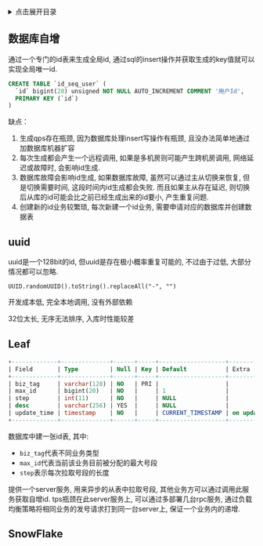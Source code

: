 <details>
<summary>点击展开目录</summary>
<!-- TOC -->

- [数据库自增](#数据库自增)
- [uuid](#uuid)
- [Leaf](#leaf)
- [SnowFlake](#snowflake)

<!-- /TOC -->
</details>

## 数据库自增

通过一个专门的id表来生成全局id, 通过sql的insert操作并获取生成的key值就可以实现全局唯一id.
```sql
CREATE TABLE `id_seq_user` (
  `id` bigint(20) unsigned NOT NULL AUTO_INCREMENT COMMENT '用户Id',
  PRIMARY KEY (`id`)
)
```

缺点：
1. 生成qps存在瓶颈, 因为数据库处理insert写操作有瓶颈, 且没办法简单地通过加数据库机器扩容
2. 每次生成都会产生一个远程调用, 如果是多机房则可能产生跨机房调用, 网络延迟或故障时, 会影响id生成.
3. 数据库故障会影响id生成, 如果数据库故障, 虽然可以通过主从切换来恢复, 但是切换需要时间, 这段时间内id生成都会失败. 而且如果主从存在延迟, 则切换后从库的id可能会比之前已经生成出来的id要小, 产生重复问题.
4. 创建新的id业务较繁琐, 每次新建一个id业务, 需要申请对应的数据库并创建数据表

## uuid

uuid是一个128bit的id, 但uuid是存在极小概率重复可能的, 不过由于过低, 大部分情况都可以忽略.

`UUID.randomUUID().toString().replaceAll("-", "")`

开发成本低, 完全本地调用, 没有外部依赖

32位太长, 无序无法排序, 入库时性能较差

## Leaf

```sql
+-------------+--------------+------+-----+-------------------+-----------------------------+
| Field       | Type         | Null | Key | Default           | Extra                       |
+-------------+--------------+------+-----+-------------------+-----------------------------+
| biz_tag     | varchar(128) | NO   | PRI |                   |                             |
| max_id      | bigint(20)   | NO   |     | 1                 |                             |
| step        | int(11)      | NO   |     | NULL              |                             |
| desc        | varchar(256) | YES  |     | NULL              |                             |
| update_time | timestamp    | NO   |     | CURRENT_TIMESTAMP | on update CURRENT_TIMESTAMP |
+-------------+--------------+------+-----+-------------------+-----------------------------+
```

数据库中建一张id表, 其中:
* `biz_tag`代表不同业务类型
* `max_id`代表当前该业务目前被分配的最大号段
* `step`表示每次拉取号段的长度

提供一个server服务, 用来异步的从表中拉取号段, 其他业务方可以通过调用此服务获取自增id.
tps瓶颈在此server服务上, 可以通过多部署几台rpc服务, 通过负载均衡策略将相同业务的发号请求打到同一台server上, 保证一个业务内的递增.

## SnowFlake

[](../../10.Algorithm/04.算法/snowflake.md)
